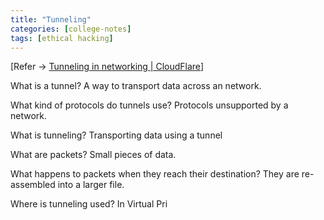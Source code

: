 ```yaml
---
title: "Tunneling"
categories: [college-notes]
tags: [ethical hacking]
---
```


[Refer -> [Tunneling in networking | CloudFlare](https://www.cloudflare.com/en-gb/learning/network-layer/what-is-tunneling/)]

What is a tunnel?
A way to transport data across an network.

What kind of protocols do tunnels use?
Protocols unsupported by a network.

What is tunneling?
Transporting data using a tunnel

What are packets?
Small pieces of data.

What happens to packets when they reach their destination?
They are re-assembled into a larger file.

Where is tunneling used?
In Virtual Pri
